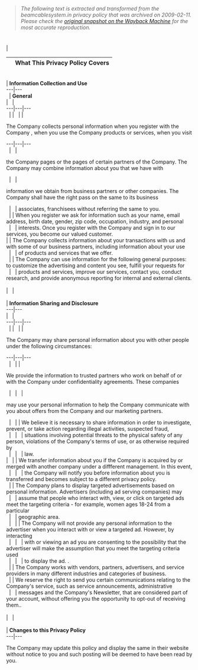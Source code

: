 > *The following text is extracted and transformed from the beamcablesystem.in privacy policy that was archived on 2009-02-11. Please check the [original snapshot on the Wayback Machine](https://web.archive.org/web/20090211145902id_/http%3A//beamcablesystem.in/index.php%3Foption%3Dcom_content%26task%3Dview%26id%3D27%26Itemid%3D64) for the most accurate reproduction.*

# 

| 

|  | **What This Privacy Policy Covers**  
---|---  
   
| **Information Collection and Use**  
---|---  
  |  **General**  
|   |   
---|---|---  
  |  |   |  | 

The Company collects personal information when you register with the Company , when you use the Company products or services, when you visit   
  
---|---|---  
  |   | 

the Company pages or the pages of certain partners of the Company. The Company may combine information about you that we have with  
  
  |   | 

information we obtain from business partners or other companies. The Company shall have the right pass on the same to its business   
  
  |   | associates, franchisees without referring the same to you.   
  |  | When you register we ask for information such as your name, email address, birth date, gender, zip code, occupation, industry, and personal   
  |   | interests. Once you register with the Company and sign in to our services, you become our valued customer.   
|  | The Company collects information about your transactions with us and with some of our business partners, including information about your use   
  |   | of products and services that we offer.   
  |  | The Company can use information for the following general purposes: to customize the advertising and content you see, fulfill your requests for   
  |   | products and services, improve our services, contact you, conduct research, and provide anonymous reporting for internal and external clients.   
   
|   |   
   
| **Information Sharing and Disclosure**  
---|---  
|   |   
---|---|---  
  |  |   |  | 

The Company may share personal information about you with other people under the following circumstances:   
  
---|---|---  
  |   |  | 

We provide the information to trusted partners who work on behalf of or with the Company under confidentiality agreements. These companies   
  
  |   |   | 

may use your personal information to help the Company communicate with you about offers from the Company and our marketing partners.   
  
  |   |  | We believe it is necessary to share information in order to investigate, prevent, or take action regarding illegal activities, suspected fraud,  
  |   |   | situations involving potential threats to the physical safety of any person, violations of the Company's terms of use, or as otherwise required by   
  |   |   | law.  
|   |  | We transfer information about you if the Company is acquired by or merged with another company under a diffferent management. In this event,   
  |   |   | the Company will notify you before information about you is transferred and becomes subject to a different privacy policy.   
  |  | The Company plans to display targeted advertisements based on personal information. Advertisers (including ad serving companies) may   
  |   |  assume that people who interact with, view, or click on targeted ads meet the targeting criteria - for example, women ages 18-24 from a particular  
  |   | geographic area.   
  |   |  | The Company will not provide any personal information to the advertiser when you interact with or view a targeted ad. However, by interacting   
  |   |   | with or viewing an ad you are consenting to the possibility that the advertiser will make the assumption that you meet the targeting criteria used   
  |   |   | to display the ad. .   
  |  | The Company works with vendors, partners, advertisers, and service providers in many different industries and categories of business.   
  |  | We reserve the right to send you certain communications relating to the Company's service, such as service announcements, administrative   
  |   | messages and the Company's Newsletter, that are considered part of your account, without offering you the opportunity to opt-out of receiving them..  
   
|   |   
   
| **Changes to this Privacy Policy**  
---|---  
  
The Company may update this policy and display the same in their website without notice to you and such posting will be deemed to have been read by you. 
